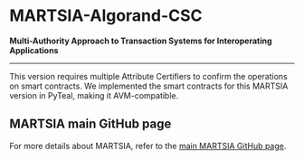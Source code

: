# MARTSIA-Algorand-CSC

**Multi-Authority Approach to Transaction Systems for Interoperating Applications**  
****

This version requires multiple Attribute Certifiers to confirm the operations on smart contracts.
We implemented the smart contracts for this MARTSIA version in PyTeal, making it AVM-compatible. 

## MARTSIA main GitHub page
For more details about MARTSIA, refer to the [main MARTSIA GitHub page](https://github.com/apwbs/MARTSIA).
